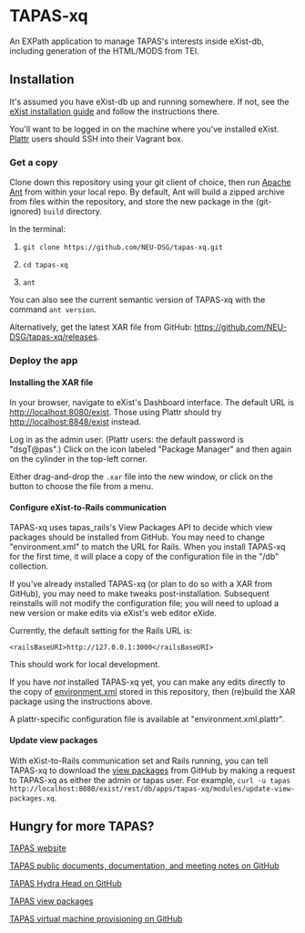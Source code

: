TAPAS-xq
=======

An EXPath application to manage TAPAS's interests inside eXist-db, including generation of the HTML/MODS from TEI.

## Installation
It's assumed you have eXist-db up and running somewhere. If not, see the [eXist installation guide](http://exist-db.org/exist/apps/doc/basic-installation) and follow the instructions there.

You'll want to be logged in on the machine where you've installed eXist. [Plattr](https://github.com/NEU-DSG/plattr) users should SSH into their Vagrant box.

### Get a copy
Clone down this repository using your git client of choice, then run [Apache Ant](https://ant.apache.org/manual/running.html) from within your local repo. By default, Ant will build a zipped archive from files within the repository, and store the new package in the (git-ignored) `build` directory.

In the terminal:

1. `git clone https://github.com/NEU-DSG/tapas-xq.git`

2. `cd tapas-xq`

3. `ant`

You can also see the current semantic version of TAPAS-xq with the command `ant version`.

Alternatively, get the latest XAR file from GitHub: <https://github.com/NEU-DSG/tapas-xq/releases>.

### Deploy the app
#### Installing the XAR file
In your browser, navigate to eXist's Dashboard interface. The default URL is <http://localhost:8080/exist>. Those using Plattr should try <http://localhost:8848/exist> instead.

Log in as the admin user. (Plattr users: the default password is "dsgT@pas".) Click on the icon labeled "Package Manager" and then again on the cylinder in the top-left corner.

Either drag-and-drop the `.xar` file into the new window, or click on the button to choose the file from a menu.

<!-- There are lots of ways to get packages into eXist: -->
<!-- #### With the Java Admin Client (I think?) -->
<!-- #### By auto-deploying -->
<!-- #### With XQuery -->
<!-- http://exist-db.org/exist/apps/doc/repo.xml -->

#### Configure eXist-to-Rails communication
TAPAS-xq uses tapas_rails's View Packages API to decide which view packages should be installed from GitHub. You may need to change "environment.xml" to match the URL for Rails. When you install TAPAS-xq for the first time, it will place a copy of the configuration file in the "/db" collection.

If you've already installed TAPAS-xq (or plan to do so with a XAR from GitHub), you may need to make tweaks post-installation. Subsequent reinstalls will not modify the configuration file; you will need to upload a new version or make edits via eXist's web editor eXide.

Currently, the default setting for the Rails URL is:

    <railsBaseURI>http://127.0.0.1:3000</railsBaseURI>

This should work for local development.

If you have _not_ installed TAPAS-xq yet, you can make any edits directly to the copy of [environment.xml](./environment.xml) stored in this repository, then (re)build the XAR package using the instructions above.

A plattr-specific configuration file is available at "environment.xml.plattr".

#### Update view packages

With eXist-to-Rails communication set and Rails running, you can tell TAPAS-xq to download the [view packages](https://github.com/NEU-DSG/tapas-view-packages) from GitHub by making a request to TAPAS-xq as either the admin or tapas user. For example, `curl -u tapas http://localhost:8080/exist/rest/db/apps/tapas-xq/modules/update-view-packages.xq`.


## Hungry for more TAPAS?
[TAPAS website](http://www.tapasproject.org/)

[TAPAS public documents, documentation, and meeting notes on GitHub](https://github.com/NEU-DSG/tapas-docs)

[TAPAS Hydra Head on GitHub](https://github.com/NEU-DSG/tapas_rails)

[TAPAS view packages](https://github.com/NEU-DSG/tapas-view-packages)

[TAPAS virtual machine provisioning on GitHub](https://github.com/NEU-DSG/plattr)
